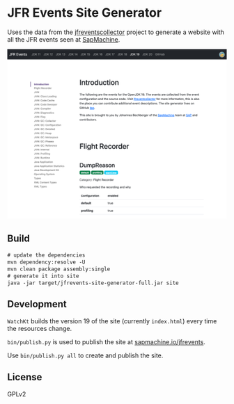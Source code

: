JFR Events Site Generator
=========================

Uses the data from the [jfreventscollector](https://github.com/parttimenerd/jfreventcollector)
project to generate a website with all the JFR events seen at [SapMachine](https://sapmachine.io/jfrevents).

![Screenshot](img/screenshot.png)

Build
-----
```shell
# update the dependencies
mvn dependency:resolve -U
mvn clean package assembly:single
# generate it into site
java -jar target/jfrevents-site-generator-full.jar site
```

Development
-----------
`WatchKt` builds the version 19 of the site (currently `index.html`) every time the resources change.

`bin/publish.py` is used to publish the site at [sapmachine.io/jfrevents](https://sapmachine.io/jfrevents).

Use `bin/publish.py all` to create and publish the site.

License
-------
GPLv2